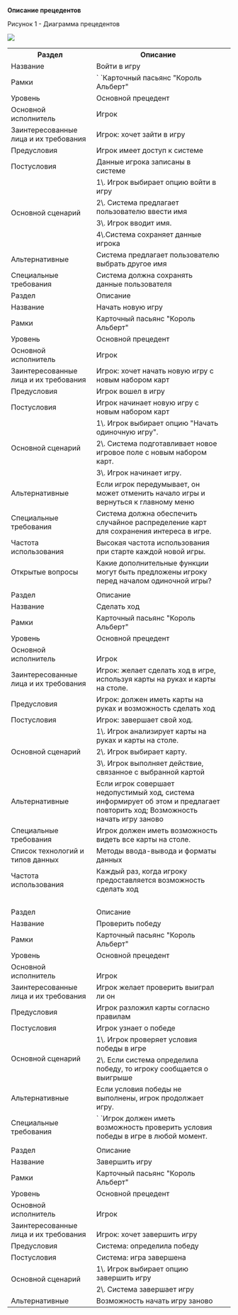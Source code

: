 **Описание прецедентов**

Рисунок 1 - Диаграмма прецедентов

![](images/diagramm.png)


<table><tr><th>Раздел</th><th>Описание</th></tr>
<tr><td>Название</td><td>Войти в игру</td></tr>
<tr><td>Рамки</td><td valign="bottom">`  `Карточный пасьянс "Король Альберт"</td></tr>
<tr><td>Уровень</td><td>Основной прецедент</td></tr>
<tr><td>Основной исполнитель</td><td>Игрок</td></tr>
<tr><td>Заинтересованные лица и их требования</td><td>Игрок: хочет зайти в игру</td></tr>
<tr><td>Предусловия</td><td>Игрок имеет доступ к системе</td></tr>
<tr><td>Постусловия</td><td>Данные игрока записаны в системе</td></tr>
<tr><td rowspan="4">Основной сценарий</td><td>1\. Игрок выбирает опцию войти в игру</td></tr>
<tr><td>2\. Система предлагает пользователю ввести              имя</td></tr>
<tr><td>3\. Игрок вводит имя.</td></tr>
<tr><td>4\.Система сохраняет данные игрока</td></tr>
<tr><td>Альтернативные</td><td>Система предлагает пользователю выбрать другое имя</td></tr>
<tr><td>Специальные требования</td><td>Система должна сохранять данные пользователя</td></tr>
<tr><td>Раздел</td><td>Описание</td><td></td></tr>
<tr><td>Название</td><td>Начать новую игру</td><td></td></tr>
<tr><td>Рамки</td><td valign="bottom">Карточный пасьянс "Король Альберт"</td><td></td></tr>
<tr><td>Уровень</td><td>Основной прецедент</td><td></td></tr>
<tr><td>Основной исполнитель</td><td>Игрок</td><td></td></tr>
<tr><td>Заинтересованные лица и их требования</td><td>Игрок: хочет начать новую игру с новым набором карт</td><td></td></tr>
<tr><td>Предусловия</td><td>Игрок вошел в игру</td><td></td></tr>
<tr><td>Постусловия</td><td>Игрок начинает новую игру с новым набором карт</td><td></td></tr>
<tr><td rowspan="3">Основной сценарий</td><td>1\. Игрок выбирает опцию "Начать одиночную игру".</td><td></td></tr>
<tr><td>2\. Система подготавливает новое игровое поле с новым набором карт.</td><td></td></tr>
<tr><td>3\. Игрок начинает игру.</td><td></td></tr>
<tr><td>Альтернативные</td><td>Если игрок передумывает, он может отменить начало игры и вернуться к главному меню</td><td></td></tr>
<tr><td>Специальные требования</td><td>Система должна обеспечить случайное распределение карт для сохранения интереса в игре.</td><td></td></tr>
<tr><td>Частота использования</td><td>Высокая частота использования при старте каждой новой игры.</td><td></td></tr>
<tr><td rowspan="2">Открытые вопросы</td><td rowspan="2">Какие дополнительные функции могут быть предложены игроку перед началом одиночной игры?</td><td></td></tr>
<tr><td valign="bottom"></td></tr>
<tr><td></td><td></td><td></td></tr>
<tr><td>Раздел</td><td>Описание</td><td></td></tr>
<tr><td>Название</td><td valign="bottom">Сделать ход</td><td></td></tr>
<tr><td>Рамки</td><td valign="bottom">Карточный пасьянс "Король Альберт"</td><td></td></tr>
<tr><td>Уровень</td><td>Основной прецедент</td><td></td></tr>
<tr><td>Основной исполнитель</td><td valign="bottom">Игрок</td><td></td></tr>
<tr><td>Заинтересованные лица и их требования</td><td valign="bottom">Игрок: желает сделать ход в игре, используя карты на руках и карты на столе.</td><td></td></tr>
<tr><td>Предусловия</td><td valign="bottom">Игрок: должен иметь карты на руках и возможность сделать ход</td><td></td></tr>
<tr><td>Постусловия</td><td valign="bottom">Игрок: завершает свой ход.</td><td></td></tr>
<tr><td rowspan="3">Основной сценарий</td><td valign="bottom">1\. Игрок анализирует карты на руках и карты на столе.</td><td></td></tr>
<tr><td valign="bottom">2\. Игрок выбирает карту.</td><td></td></tr>
<tr><td valign="bottom">3\. Игрок выполняет действие, связанное с выбранной картой </td><td></td></tr>
<tr><td>Альтернативные</td><td>Если игрок совершает недопустимый ход, система информирует об этом и предлагает повторить ход; Возможность начать игру заново</td><td></td></tr>
<tr><td>Специальные требования</td><td valign="bottom">Игрок должен иметь возможность видеть все карты на столе.</td><td></td></tr>
<tr><td>Список технологий и типов данных</td><td>Методы ввода-вывода и форматы данных</td><td></td></tr>
<tr><td>Частота использования</td><td>Каждый раз, когда игроку предоставляется возможность сделать ход</td><td></td></tr>
<tr><td valign="bottom"> </td><td valign="bottom"> </td><td></td></tr>
<tr><td>Раздел</td><td>Описание</td><td></td></tr>
<tr><td>Название</td><td valign="bottom">Проверить победу</td><td></td></tr>
<tr><td>Рамки</td><td valign="bottom">Карточный пасьянс "Король Альберт"</td><td></td></tr>
<tr><td>Уровень</td><td>Основной прецедент</td><td></td></tr>
<tr><td>Основной исполнитель</td><td valign="bottom">Игрок</td><td></td></tr>
<tr><td>Заинтересованные лица и их требования</td><td valign="bottom">Игрок желает проверить выиграл ли он</td><td></td></tr>
<tr><td>Предусловия</td><td valign="bottom">Игрок разложил карты согласно правилам</td><td></td></tr>
<tr><td>Постусловия</td><td valign="bottom">Игрок узнает о победе</td><td></td></tr>
<tr><td rowspan="2">Основной сценарий</td><td valign="bottom">1\. Игрок проверяет условия победы в игре</td><td></td></tr>
<tr><td valign="bottom">2\. Если система определила победу, то игроку сообщается о выигрыше </td><td></td></tr>
<tr><td>Альтернативные</td><td>Если условия победы не выполнены, игрок продолжает игру.</td><td></td></tr>
<tr><td>Специальные требования</td><td valign="bottom">`  `Игрок должен иметь возможность проверить условия победы в игре в любой момент.</td><td></td></tr>
<tr><td valign="bottom"></td><td valign="bottom"></td><td></td></tr>
<tr><td>Раздел</td><td>Описание</td><td></td></tr>
<tr><td>Название</td><td valign="bottom">Завершить игру</td><td></td></tr>
<tr><td>Рамки</td><td valign="bottom">Карточный пасьянс "Король Альберт"</td><td></td></tr>
<tr><td>Уровень</td><td>Основной прецедент</td><td></td></tr>
<tr><td>Основной исполнитель</td><td valign="bottom">Игрок</td><td></td></tr>
<tr><td>Заинтересованные лица и их требования</td><td valign="bottom">Игрок: хочет завершить игру</td><td></td></tr>
<tr><td>Предусловия</td><td valign="bottom">Система: определила победу</td><td></td></tr>
<tr><td>Постусловия</td><td valign="bottom">Система: игра завершена</td><td></td></tr>
<tr><td rowspan="2">Основной сценарий</td><td valign="bottom">1\. Игрок выбирает опцию завершить игру</td><td></td></tr>
<tr><td valign="bottom">2\. Система завершает игру</td><td></td></tr>
<tr><td>Альтернативные</td><td>Возможность начать игру заново</td><td></td></tr>
</table>

